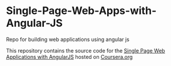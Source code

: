 # Single-Page-Web-Apps-with-Angular-JS
Repo for building web applications using angular js

This repository contains the source code for the [Single Page Web Applications with AngularJS](https://www.coursera.org/learn/single-page-web-apps-with-angularjs) hosted on [Coursera.org](https://www.coursera.org)
